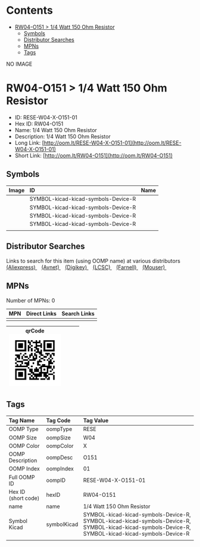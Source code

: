 



Contents
========

* [RW04-O151 > 1/4 Watt 150 Ohm Resistor](#rw04-o151--14-watt-150-ohm-resistor)
	* [Symbols](#symbols)
	* [Distributor Searches](#distributor-searches)
	* [MPNs](#mpns)
	* [Tags](#tags)
  
NO IMAGE  
# RW04-O151 > 1/4 Watt 150 Ohm Resistor

- ID: RESE-W04-X-O151-01
- Hex ID: RW04-O151
- Name: 1/4 Watt 150 Ohm Resistor
- Description: 1/4 Watt 150 Ohm Resistor
- Long Link: [http://oom.lt/RESE-W04-X-O151-01](http://oom.lt/RESE-W04-X-O151-01)
- Short Link: [http://oom.lt/RW04-O151](http://oom.lt/RW04-O151)

## Symbols
  

|Image|ID|Name|
| :--- | :--- | :--- |
|![]()|SYMBOL-kicad-kicad-symbols-Device-R||
|![]()|SYMBOL-kicad-kicad-symbols-Device-R||
|![]()|SYMBOL-kicad-kicad-symbols-Device-R||
|![]()|SYMBOL-kicad-kicad-symbols-Device-R||
||||

## Distributor Searches
  
Links to search for this item (using OOMP name) at various distributors  
[(Aliexpress) ](https://www.aliexpress.com/wholesale?SearchText=11171/4+Watt+150+Ohm+Resistor)&nbsp;&nbsp;&nbsp;[(Avnet) ](https://www.avnet.com/shop/us/search/1/4+Watt+150+Ohm+Resistor)&nbsp;&nbsp;&nbsp;[(Digikey) ](https://www.digikey.co.uk/en/products/result?s=1/4+Watt+150+Ohm+Resistor)&nbsp;&nbsp;&nbsp;[(LCSC) ](https://www.lcsc.com/search?q=1/4+Watt+150+Ohm+Resistor)&nbsp;&nbsp;&nbsp;[(Farnell) ](https://uk.farnell.com/search?st=1/4+Watt+150+Ohm+Resistor)&nbsp;&nbsp;&nbsp;[(Mouser) ](https://www.mouser.com/c/?q=1/4+Watt+150+Ohm+Resistor)&nbsp;&nbsp;&nbsp;
## MPNs
  
Number of MPNs: 0  

|MPN|Direct Links|Search Links|
| :--- | :--- | :--- |
||||
  

|qrCode<br>[![](https://raw.githubusercontent.com/oomlout/oomlout_OOMP_parts_V2/main/RESE/W04/X/O151/01/qrCode_140.png)](https://github.com/oomlout/oomlout_OOMP_parts_V2/tree/main/RESE/W04/X/O151/01/qrCode.png)||||
| :---: | :---: | :---: | :---: |

## Tags
  

|Tag Name|Tag Code|Tag Value|
| :--- | :--- | :--- |
|OOMP Type|oompType|RESE|
|OOMP Size|oompSize|W04|
|OOMP Color|oompColor|X|
|OOMP Description|oompDesc|O151|
|OOMP Index|oompIndex|01|
|Full OOMP ID|oompID|RESE-W04-X-O151-01|
|Hex ID (short code)|hexID|RW04-O151|
|name|name|1/4 Watt 150 Ohm Resistor|
|Symbol Kicad|symbolKicad|SYMBOL-kicad-kicad-symbols-Device-R, SYMBOL-kicad-kicad-symbols-Device-R, SYMBOL-kicad-kicad-symbols-Device-R, SYMBOL-kicad-kicad-symbols-Device-R|
||||
